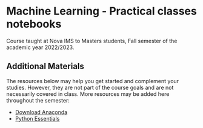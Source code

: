 # Machine Learning - Practical classes notebooks

Course taught at Nova IMS to Masters students, Fall semester of the academic
year 2022/2023.

Additional Materials
--------------------

The resources below may help you get started and complement your studies.
However, they are not part of the course goals and are not necessarily covered
in class.  More resources may be added here throughout the semester:

- [Download Anaconda](https://www.anaconda.com/products/distribution>)
- [Python Essentials](https://github.com/joaopfonseca/python-essentials)
